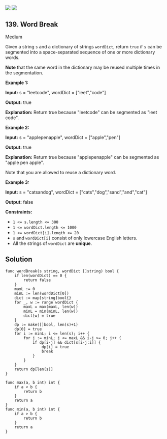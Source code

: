 [![](https://img.shields.io/github/stars/LeetCode-Top-Interview-150/LeetCode-Top-Interview-150?label=Stars&style=flat-square)](https://github.com/LeetCode-Top-Interview-150/LeetCode-Top-Interview-150)
[![](https://img.shields.io/github/forks/LeetCode-Top-Interview-150/LeetCode-Top-Interview-150?label=Fork%20me%20on%20GitHub%20&style=flat-square)](https://github.com/LeetCode-Top-Interview-150/LeetCode-Top-Interview-150/fork)

## 139\. Word Break

Medium

Given a string `s` and a dictionary of strings `wordDict`, return `true` if `s` can be segmented into a space-separated sequence of one or more dictionary words.

**Note** that the same word in the dictionary may be reused multiple times in the segmentation.

**Example 1:**

**Input:** s = "leetcode", wordDict = ["leet","code"]

**Output:** true

**Explanation:** Return true because "leetcode" can be segmented as "leet code".

**Example 2:**

**Input:** s = "applepenapple", wordDict = ["apple","pen"]

**Output:** true

**Explanation:** Return true because "applepenapple" can be segmented as "apple pen apple". 

Note that you are allowed to reuse a dictionary word.

**Example 3:**

**Input:** s = "catsandog", wordDict = ["cats","dog","sand","and","cat"]

**Output:** false

**Constraints:**

*   `1 <= s.length <= 300`
*   `1 <= wordDict.length <= 1000`
*   `1 <= wordDict[i].length <= 20`
*   `s` and `wordDict[i]` consist of only lowercase English letters.
*   All the strings of `wordDict` are **unique**.

## Solution

```golang
func wordBreak(s string, wordDict []string) bool {
	if len(wordDict) == 0 {
		return false
	}
	maxL := 0
	minL := len(wordDict[0])
	dict := map[string]bool{}
	for _, w := range wordDict {
		maxL = max(maxL, len(w))
		minL = min(minL, len(w))
		dict[w] = true
	}
	dp := make([]bool, len(s)+1)
	dp[0] = true
	for i := minL; i <= len(s); i++ {
		for j := minL; j <= maxL && i-j >= 0; j++ {
			if dp[i-j] && dict[s[i-j:i]] {
				dp[i] = true
				break
			}
		}
	}
	return dp[len(s)]
}

func max(a, b int) int {
	if a < b {
		return b
	}
	return a
}
func min(a, b int) int {
	if a > b {
		return b
	}
	return a
}
```
